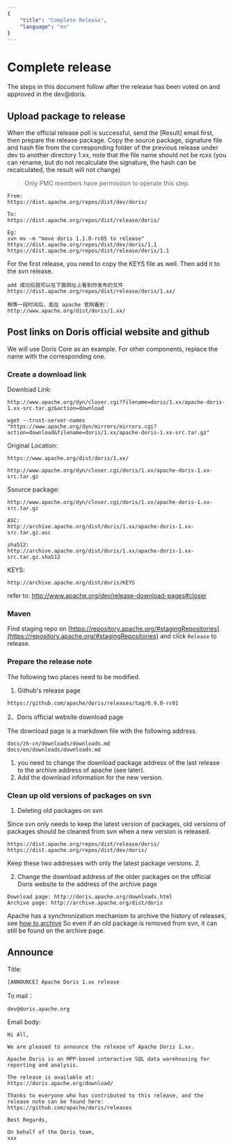 ```yaml
---
{
    "title": "Complete Release",
    "language": "en"
}
---
```


<!-- 
Licensed to the Apache Software Foundation (ASF) under one
or more contributor license agreements.  See the NOTICE file
distributed with this work for additional information
regarding copyright ownership.  The ASF licenses this file
to you under the Apache License, Version 2.0 (the
"License"); you may not use this file except in compliance
with the License.  You may obtain a copy of the License at

  http://www.apache.org/licenses/LICENSE-2.0

Unless required by applicable law or agreed to in writing,
software distributed under the License is distributed on an
"AS IS" BASIS, WITHOUT WARRANTIES OR CONDITIONS OF ANY
KIND, either express or implied.  See the License for the
specific language governing permissions and limitations
under the License.
-->

# Complete release

The steps in this document follow after the release has been voted on and approved in the dev@doris.

## Upload package to release

When the official release poll is successful, send the [Result] email first, then prepare the release package.
Copy the source package, signature file and hash file from the corresponding folder of the previous release under dev to another directory 1.xx, note that the file name should not be rcxx (you can rename, but do not recalculate the signature, the hash can be recalculated, the result will not change)

> Only PMC members have permission to operate this step.

```
From:
https://dist.apache.org/repos/dist/dev/doris/

To:
https://dist.apache.org/repos/dist/release/doris/

Eg:
svn mv -m "move doris 1.1.0-rc05 to release" https://dist.apache.org/repos/dist/dev/doris/1.1 https://dist.apache.org/repos/dist/release/doris/1.1
```

For the first release, you need to copy the KEYS file as well. Then add it to the svn release.

```
add 成功后就可以在下面网址上看到你发布的文件
https://dist.apache.org/repos/dist/release/doris/1.xx/

稍等一段时间后，能在 apache 官网看到：
http://www.apache.org/dist/doris/1.xx/
```

## Post links on Doris official website and github

We will use Doris Core as an example. For other components, replace the name with the corresponding one.

### Create a download link

Download Link:

```
http://www.apache.org/dyn/closer.cgi?filename=doris/1.xx/apache-doris-1.xx-src.tar.gz&action=download

wget --trust-server-names "https://www.apache.org/dyn/mirrors/mirrors.cgi?action=download&filename=doris/1.xx/apache-doris-1.xx-src.tar.gz"
```

Original Location:

```
https://www.apache.org/dist/doris/1.xx/

http://www.apache.org/dyn/closer.cgi/doris/1.xx/apache-doris-1.xx-src.tar.gz
```

Ssource package:

```
http://www.apache.org/dyn/closer.cgi/doris/1.xx/apache-doris-1.xx-src.tar.gz

ASC:
http://archive.apache.org/dist/doris/1.xx/apache-doris-1.xx-src.tar.gz.asc

sha512:
http://archive.apache.org/dist/doris/1.xx/apache-doris-1.xx-src.tar.gz.sha512
```

KEYS:

```
http://archive.apache.org/dist/doris/KEYS
```

refer to: <http://www.apache.org/dev/release-download-pages#closer>

### Maven

Find staging repo on [https://repository.apache.org/#stagingRepositories](https://repository.apache.org/#stagingRepositories) and click `Release` to release.

### Prepare the release note

The following two places need to be modified.

1. Github's release page

```
https://github.com/apache/doris/releases/tag/0.9.0-rc01
```

2、Doris official website download page

The download page is a markdown file with the following address.

```
docs/zh-cn/downloads/downloads.md
docs/en/downloads/downloads.md
```

1. you need to change the download package address of the last release to the archive address of apache (see later).
2. Add the download information for the new version.

### Clean up old versions of packages on svn

1. Deleting old packages on svn

Since svn only needs to keep the latest version of packages, old versions of packages should be cleaned from svn when a new version is released.

```
https://dist.apache.org/repos/dist/release/doris/
https://dist.apache.org/repos/dist/dev/doris/
```

Keep these two addresses with only the latest package versions. 2.

2. Change the download address of the older packages on the official Doris website to the address of the archive page 

```
Download page: http://doris.apache.org/downloads.html
Archive page: http://archive.apache.org/dist/doris
```

Apache has a synchronization mechanism to archive the history of releases, see [how to archive](https://www.apache.org/legal/release-policy.html#how-to-archive)
So even if an old package is removed from svn, it can still be found on the archive page.

## Announce

Title:

```
[ANNOUNCE] Apache Doris 1.xx release
```

To mail：

```
dev@doris.apache.org
```

Email body:

```
Hi All,

We are pleased to announce the release of Apache Doris 1.xx.

Apache Doris is an MPP-based interactive SQL data warehousing for reporting and analysis.

The release is available at:
https://doris.apache.org/download/

Thanks to everyone who has contributed to this release, and the release note can be found here:
https://github.com/apache/doris/releases

Best Regards,

On behalf of the Doris team,
xxx

